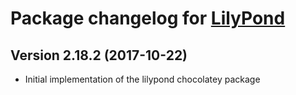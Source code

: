 # Package changelog for [LilyPond](https://chocolatey.org/packages/lilypond)

## Version 2.18.2 (2017-10-22)
- Initial implementation of the lilypond chocolatey package
